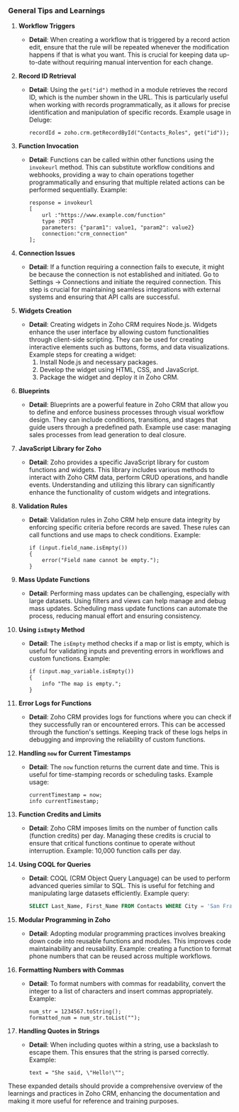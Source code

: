 ### General Tips and Learnings

1. **Workflow Triggers**
   - **Detail**: When creating a workflow that is triggered by a record action edit, ensure that the rule will be repeated whenever the modification happens if that is what you want. This is crucial for keeping data up-to-date without requiring manual intervention for each change.

2. **Record ID Retrieval**
   - **Detail**: Using the `get("id")` method in a module retrieves the record ID, which is the number shown in the URL. This is particularly useful when working with records programmatically, as it allows for precise identification and manipulation of specific records. Example usage in Deluge:
     ```deluge
     recordId = zoho.crm.getRecordById("Contacts_Roles", get("id"));
     ```

3. **Function Invocation**
   - **Detail**: Functions can be called within other functions using the `invokeurl` method. This can substitute workflow conditions and webhooks, providing a way to chain operations together programmatically and ensuring that multiple related actions can be performed sequentially. Example:
     ```deluge
     response = invokeurl
     [
         url :"https://www.example.com/function"
         type :POST
         parameters: {"param1": value1, "param2": value2}
         connection:"crm_connection"
     ];
     ```

4. **Connection Issues**
   - **Detail**: If a function requiring a connection fails to execute, it might be because the connection is not established and initiated. Go to Settings -> Connections and initiate the required connection. This step is crucial for maintaining seamless integrations with external systems and ensuring that API calls are successful.

5. **Widgets Creation**
   - **Detail**: Creating widgets in Zoho CRM requires Node.js. Widgets enhance the user interface by allowing custom functionalities through client-side scripting. They can be used for creating interactive elements such as buttons, forms, and data visualizations. Example steps for creating a widget:
     1. Install Node.js and necessary packages.
     2. Develop the widget using HTML, CSS, and JavaScript.
     3. Package the widget and deploy it in Zoho CRM.

6. **Blueprints**
   - **Detail**: Blueprints are a powerful feature in Zoho CRM that allow you to define and enforce business processes through visual workflow design. They can include conditions, transitions, and stages that guide users through a predefined path. Example use case: managing sales processes from lead generation to deal closure.

7. **JavaScript Library for Zoho**
   - **Detail**: Zoho provides a specific JavaScript library for custom functions and widgets. This library includes various methods to interact with Zoho CRM data, perform CRUD operations, and handle events. Understanding and utilizing this library can significantly enhance the functionality of custom widgets and integrations.

8. **Validation Rules**
   - **Detail**: Validation rules in Zoho CRM help ensure data integrity by enforcing specific criteria before records are saved. These rules can call functions and use maps to check conditions. Example:
     ```deluge
     if (input.field_name.isEmpty())
     {
         error("Field name cannot be empty.");
     }
     ```

9. **Mass Update Functions**
   - **Detail**: Performing mass updates can be challenging, especially with large datasets. Using filters and views can help manage and debug mass updates. Scheduling mass update functions can automate the process, reducing manual effort and ensuring consistency.

10. **Using `isEmpty` Method**
    - **Detail**: The `isEmpty` method checks if a map or list is empty, which is useful for validating inputs and preventing errors in workflows and custom functions. Example:
      ```deluge
      if (input.map_variable.isEmpty())
      {
          info "The map is empty.";
      }
      ```

11. **Error Logs for Functions**
    - **Detail**: Zoho CRM provides logs for functions where you can check if they successfully ran or encountered errors. This can be accessed through the function's settings. Keeping track of these logs helps in debugging and improving the reliability of custom functions.

12. **Handling `now` for Current Timestamps**
    - **Detail**: The `now` function returns the current date and time. This is useful for time-stamping records or scheduling tasks. Example usage:
      ```deluge
      currentTimestamp = now;
      info currentTimestamp;
      ```

13. **Function Credits and Limits**
    - **Detail**: Zoho CRM imposes limits on the number of function calls (function credits) per day. Managing these credits is crucial to ensure that critical functions continue to operate without interruption. Example: 10,000 function calls per day.

14. **Using COQL for Queries**
    - **Detail**: COQL (CRM Object Query Language) can be used to perform advanced queries similar to SQL. This is useful for fetching and manipulating large datasets efficiently. Example query:
      ```sql
      SELECT Last_Name, First_Name FROM Contacts WHERE City = 'San Francisco'
      ```

15. **Modular Programming in Zoho**
    - **Detail**: Adopting modular programming practices involves breaking down code into reusable functions and modules. This improves code maintainability and reusability. Example: creating a function to format phone numbers that can be reused across multiple workflows.

16. **Formatting Numbers with Commas**
    - **Detail**: To format numbers with commas for readability, convert the integer to a list of characters and insert commas appropriately. Example:
      ```deluge
      num_str = 1234567.toString();
      formatted_num = num_str.toList("");
      ```

17. **Handling Quotes in Strings**
    - **Detail**: When including quotes within a string, use a backslash to escape them. This ensures that the string is parsed correctly. Example:
      ```deluge
      text = "She said, \"Hello!\"";
      ```

These expanded details should provide a comprehensive overview of the learnings and practices in Zoho CRM, enhancing the documentation and making it more useful for reference and training purposes.